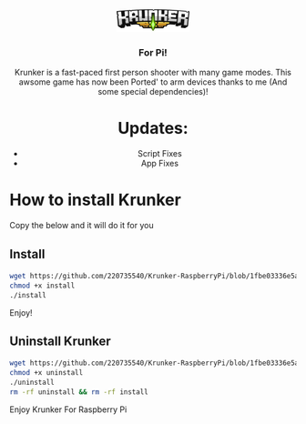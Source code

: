 <div align='center'>
<img src='./icon2.png' width='128px'> 
<h3>For Pi!</h1>
Krunker is a fast-paced first person shooter with many game modes.
This awsome game has now been Ported' to arm devices thanks to me (And some special dependencies)!
  
# Updates:
- Script Fixes
- App Fixes
</div>
  
# How to install Krunker
Copy the below and it will do it for you
## Install
```sh
wget https://github.com/220735540/Krunker-RaspberryPi/blob/1fbe03336e5ab25714d44fbdd00b25cba55f162f/Pi-Ware%20Install%20Data/install
chmod +x install
./install
```
Enjoy!

## Uninstall Krunker
```sh
wget https://github.com/220735540/Krunker-RaspberryPi/blob/1fbe03336e5ab25714d44fbdd00b25cba55f162f/Pi-Ware%20Install%20Data/uninstall
chmod +x uninstall
./uninstall
rm -rf uninstall && rm -rf install
```
Enjoy Krunker For Raspberry Pi
